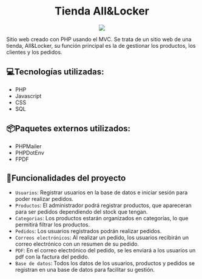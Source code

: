 <h1 align="center"> Tienda All&Locker </h1>
<p align="center">
   <img src="https://img.shields.io/badge/STATUS-EN_PROGRESO-yellow">
</p>
Sitio web creado con PHP usando el MVC. Se trata de un sitio web de una tienda, All&Locker, su función principal es la de gestionar los productos, los clientes y los pedidos.

## :computer:Tecnologías utilizadas:
  - PHP
  - Javascript
  - CSS
  - SQL

## 📦Paquetes externos utilizados:
  - PHPMailer
  - PHPDotEnv
  - FPDF

## :hammer:Funcionalidades del proyecto

- `Usuarios`: Registrar usuarios en la base de datos e iniciar sesión para poder realizar pedidos.
- `Productos`: El administrador podrá registrar productos, que apareceran para ser pedidos dependiendo del stock que tengan.
- `Categorias`: Los productos estarán organizados en categorías, lo que permitirá filtrar los productos.
- `Pedidos`: Los usuarios registrados podrán realizar pedidos.
- `Correos electrónicos`: Al realizar un pedido, los usuarios recibirán un correo electrónico con un resumen de su pedido.
- `PDF`: En el correo electrónico del pedido, se les enviará a los usuarios un pdf con la factura del pedido. 
- `Base de datos`: Todos los datos de los usuarios, productos y pedidos se registran en una base de datos para facilitar su gestión.
